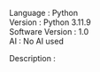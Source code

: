 Language : Python  
Version : Python 3.11.9  
Software Version : 1.0  
AI : No AI used   
  
Description :  
